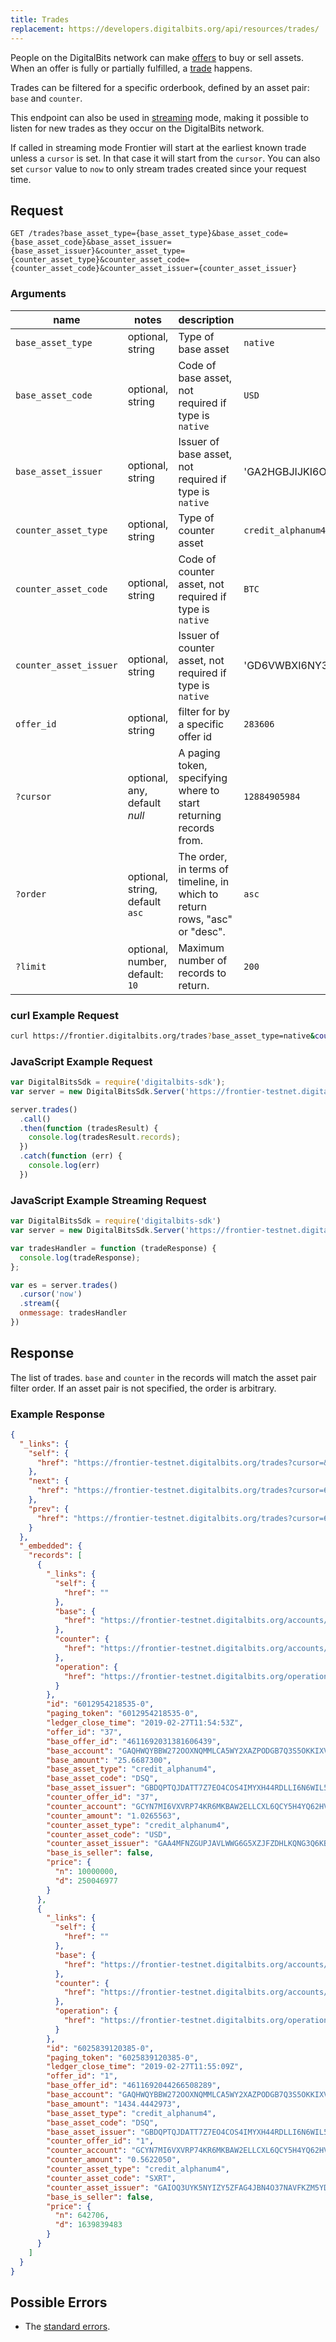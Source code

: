 ```yaml
---
title: Trades
replacement: https://developers.digitalbits.org/api/resources/trades/
---
```


People on the DigitalBits network can make [offers](../resources/offer.md) to buy or sell assets. When
an offer is fully or partially fulfilled, a [trade](../resources/trade.md) happens.

Trades can be filtered for a specific orderbook, defined by an asset pair: `base` and `counter`.

This endpoint can also be used in [streaming](../streaming.md) mode, making it possible to listen
for new trades as they occur on the DigitalBits network.

If called in streaming mode Frontier will start at the earliest known trade unless a `cursor` is
set. In that case it will start from the `cursor`. You can also set `cursor` value to `now` to only
stream trades created since your request time.

## Request

```
GET /trades?base_asset_type={base_asset_type}&base_asset_code={base_asset_code}&base_asset_issuer={base_asset_issuer}&counter_asset_type={counter_asset_type}&counter_asset_code={counter_asset_code}&counter_asset_issuer={counter_asset_issuer}
```

### Arguments

| name | notes | description | example |
| ---- | ----- | ----------- | ------- |
| `base_asset_type` | optional, string | Type of base asset | `native` |
| `base_asset_code` | optional, string | Code of base asset, not required if type is `native` | `USD` |
| `base_asset_issuer` | optional, string | Issuer of base asset, not required if type is `native` | 'GA2HGBJIJKI6O4XEM7CZWY5PS6GKSXL6D34ERAJYQSPYA6X6AI7HYW36' |
| `counter_asset_type` | optional, string | Type of counter asset  | `credit_alphanum4` |
| `counter_asset_code` | optional, string | Code of counter asset, not required if type is `native` | `BTC` |
| `counter_asset_issuer` | optional, string | Issuer of counter asset, not required if type is `native` | 'GD6VWBXI6NY3AOOR55RLVQ4MNIDSXE5JSAVXUTF35FRRI72LYPI3WL6Z' |
| `offer_id` | optional, string | filter for by a specific offer id | `283606` |
| `?cursor` | optional, any, default _null_ | A paging token, specifying where to start returning records from. | `12884905984` |
| `?order`  | optional, string, default `asc` | The order, in terms of timeline, in which to return rows, "asc" or "desc". | `asc` |
| `?limit`  | optional, number, default: `10` | Maximum number of records to return. | `200` |

### curl Example Request
```sh
curl https://frontier.digitalbits.org/trades?base_asset_type=native&counter_asset_code=SLT&counter_asset_issuer=GCKA6K5PCQ6PNF5RQBF7PQDJWRHO6UOGFMRLK3DYHDOI244V47XKQ4GP&counter_asset_type=credit_alphanum4&limit=2&order=desc
```

### JavaScript Example Request

```javascript
var DigitalBitsSdk = require('digitalbits-sdk');
var server = new DigitalBitsSdk.Server('https://frontier-testnet.digitalbits.org');

server.trades()
  .call()
  .then(function (tradesResult) {
    console.log(tradesResult.records);
  })
  .catch(function (err) {
    console.log(err)
  })
```

### JavaScript Example Streaming Request

```javascript
var DigitalBitsSdk = require('digitalbits-sdk')
var server = new DigitalBitsSdk.Server('https://frontier-testnet.digitalbits.org');

var tradesHandler = function (tradeResponse) {
  console.log(tradeResponse);
};

var es = server.trades()
  .cursor('now')
  .stream({
  onmessage: tradesHandler
})
```

## Response

The list of trades. `base` and `counter` in the records will match the asset pair filter order. If an asset pair is not specified, the order is arbitrary.

### Example Response
```json
{
  "_links": {
    "self": {
      "href": "https://frontier-testnet.digitalbits.org/trades?cursor=&limit=10&order=asc"
    },
    "next": {
      "href": "https://frontier-testnet.digitalbits.org/trades?cursor=6025839120434-0&limit=10&order=asc"
    },
    "prev": {
      "href": "https://frontier-testnet.digitalbits.org/trades?cursor=6012954218535-0&limit=10&order=desc"
    }
  },
  "_embedded": {
    "records": [
      {
        "_links": {
          "self": {
            "href": ""
          },
          "base": {
            "href": "https://frontier-testnet.digitalbits.org/accounts/GAQHWQYBBW272OOXNQMMLCA5WY2XAZPODGB7Q3S5OKKIXVESKO55ZQ7C"
          },
          "counter": {
            "href": "https://frontier-testnet.digitalbits.org/accounts/GCYN7MI6VXVRP74KR6MKBAW2ELLCXL6QCY5H4YQ62HVWZWMCE6Y232UC"
          },
          "operation": {
            "href": "https://frontier-testnet.digitalbits.org/operations/6012954218535"
          }
        },
        "id": "6012954218535-0",
        "paging_token": "6012954218535-0",
        "ledger_close_time": "2019-02-27T11:54:53Z",
        "offer_id": "37",
        "base_offer_id": "4611692031381606439",
        "base_account": "GAQHWQYBBW272OOXNQMMLCA5WY2XAZPODGB7Q3S5OKKIXVESKO55ZQ7C",
        "base_amount": "25.6687300",
        "base_asset_type": "credit_alphanum4",
        "base_asset_code": "DSQ",
        "base_asset_issuer": "GBDQPTQJDATT7Z7EO4COS4IMYXH44RDLLI6N6WIL5BZABGMUOVMLWMQF",
        "counter_offer_id": "37",
        "counter_account": "GCYN7MI6VXVRP74KR6MKBAW2ELLCXL6QCY5H4YQ62HVWZWMCE6Y232UC",
        "counter_amount": "1.0265563",
        "counter_asset_type": "credit_alphanum4",
        "counter_asset_code": "USD",
        "counter_asset_issuer": "GAA4MFNZGUPJAVLWWG6G5XZJFZDHLKQNG3Q6KB24BAD6JHNNVXDCF4XG",
        "base_is_seller": false,
        "price": {
          "n": 10000000,
          "d": 250046977
        }
      },
      {
        "_links": {
          "self": {
            "href": ""
          },
          "base": {
            "href": "https://frontier-testnet.digitalbits.org/accounts/GAQHWQYBBW272OOXNQMMLCA5WY2XAZPODGB7Q3S5OKKIXVESKO55ZQ7C"
          },
          "counter": {
            "href": "https://frontier-testnet.digitalbits.org/accounts/GCYN7MI6VXVRP74KR6MKBAW2ELLCXL6QCY5H4YQ62HVWZWMCE6Y232UC"
          },
          "operation": {
            "href": "https://frontier-testnet.digitalbits.org/operations/6025839120385"
          }
        },
        "id": "6025839120385-0",
        "paging_token": "6025839120385-0",
        "ledger_close_time": "2019-02-27T11:55:09Z",
        "offer_id": "1",
        "base_offer_id": "4611692044266508289",
        "base_account": "GAQHWQYBBW272OOXNQMMLCA5WY2XAZPODGB7Q3S5OKKIXVESKO55ZQ7C",
        "base_amount": "1434.4442973",
        "base_asset_type": "credit_alphanum4",
        "base_asset_code": "DSQ",
        "base_asset_issuer": "GBDQPTQJDATT7Z7EO4COS4IMYXH44RDLLI6N6WIL5BZABGMUOVMLWMQF",
        "counter_offer_id": "1",
        "counter_account": "GCYN7MI6VXVRP74KR6MKBAW2ELLCXL6QCY5H4YQ62HVWZWMCE6Y232UC",
        "counter_amount": "0.5622050",
        "counter_asset_type": "credit_alphanum4",
        "counter_asset_code": "SXRT",
        "counter_asset_issuer": "GAIOQ3UYK5NYIZY5ZFAG4JBN4O37NAVFKZM5YDYEB6YEFBZSZ5KDCUFO",
        "base_is_seller": false,
        "price": {
          "n": 642706,
          "d": 1639839483
        }
      }
    ]
  }
}
```

## Possible Errors

- The [standard errors](../errors.md#standard-errors).
